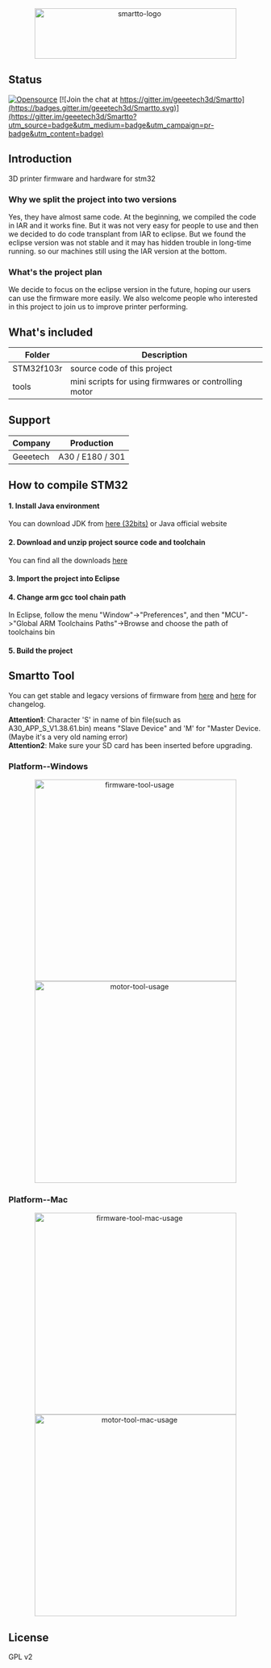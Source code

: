 <div align=center><img src="https://raw.githubusercontent.com/geeetech3d/smartto-eclipse/master/docs/assets/smartto-logo.png" width="400" height="100" alt="smartto-logo" /></div>

## Status
[![Opensource](https://img.shields.io/badge/Opensource%20by-Geeetech3D-blue.svg)](https://www.geeetech.com/)
[![Join the chat at https://gitter.im/geeetech3d/Smartto](https://badges.gitter.im/geeetech3d/Smartto.svg)](https://gitter.im/geeetech3d/Smartto?utm_source=badge&utm_medium=badge&utm_campaign=pr-badge&utm_content=badge)

## Introduction
3D printer firmware and hardware for stm32

### Why we split the project into two versions
Yes, they have almost same code. At the beginning, we compiled the code in IAR and it works fine. But it was not very easy for people to use and then we decided to do code transplant from IAR to eclipse. But we found the eclipse version was not stable and it may has hidden trouble in long-time running. so our machines still using the IAR version at the bottom.

### What's the project plan
We decide to focus on the eclipse version in the future, hoping our users can use the firmware more easily. We also welcome people who interested in this project to join us to improve printer performing.

## What's included
Folder | Description
--- | ---
STM32f103r | source code of this project
tools | mini scripts for using firmwares or controlling motor

## Support
Company | Production
--- | ---
Geeetech | A30 / E180 / 301

## How to compile STM32
#### 1. Install Java environment

You can download JDK from [here (32bits)](http://www.geeetech.com/OpenSource/eclipse/chromeinstall-8u171.exe) or Java official website

#### 2. Download and unzip project source code and toolchain

You can find all the downloads [here](http://www.geeetech.com/OpenSource/)

#### 3. Import the project into Eclipse

#### 4. Change arm gcc tool chain path
In Eclipse, follow the menu "Window"->"Preferences", and then "MCU"->"Global ARM Toolchains Paths"->Browse and choose the path of toolchains bin

#### 5. Build the  project

## Smartto Tool

You can get stable and legacy versions of firmware from [here](http://geeetech.com/firmware/) and [here](https://github.com/Geeetech3D/Smartto-IAR/tree/master/log/firmware_changelog.md) for changelog.


**Attention1**: Character 'S' in name of bin file(such as A30_APP_S_V1.38.61.bin) means "Slave Device" and 'M' for "Master Device.(Maybe it's a very old naming error) \
**Attention2**: Make sure your SD card has been inserted before upgrading.

### Platform--Windows
<div align=center><img src="https://raw.githubusercontent.com/geeetech3d/smartto-eclipse/master/docs/assets/firmware_tool_snapshot.png" width="400" height="400" alt="firmware-tool-usage" /><img src="https://raw.githubusercontent.com/geeetech3d/smartto-eclipse/master/docs/assets/motor_tool_snapshot.png" width="400" height="400" alt="motor-tool-usage" /></div>

### Platform--Mac
<div align=center><img src="https://raw.githubusercontent.com/geeetech3d/smartto-eclipse/master/docs/assets/firmware_tool_mac_snapshot.png" width="400" height="400" alt="firmware-tool-mac-usage" /><img src="https://raw.githubusercontent.com/geeetech3d/smartto-eclipse/master/docs/assets/motor_tool_mac_snapshot.png" width="400" height="400" alt="motor-tool-mac-usage" /></div>


## License
GPL v2
